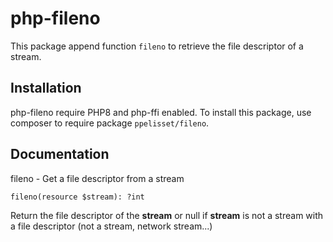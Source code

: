 # php-fileno

This package append function `fileno` to retrieve the file descriptor of a stream.

## Installation
php-fileno require PHP8 and php-ffi enabled. To install this package, use composer to require package `ppelisset/fileno`.

## Documentation
fileno - Get a file descriptor from a stream
```
fileno(resource $stream): ?int
```
Return the file descriptor of the **stream** or null if **stream** is not a stream with a file descriptor (not a stream, network stream...)